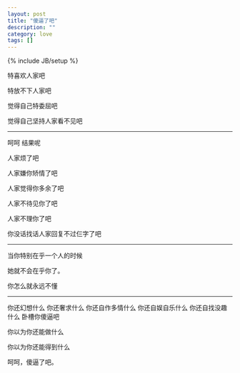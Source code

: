 ```yaml
---
layout: post
title: "傻逼了吧"
description: ""
category: love
tags: []
---
```

{% include JB/setup %}

特喜欢人家吧

特放不下人家吧

觉得自己特委屈吧

觉得自己坚持人家看不见吧

---
呵呵 结果呢


人家烦了吧

人家嫌你矫情了吧

人家觉得你多余了吧

人家不待见你了吧

人家不理你了吧

你没话找话人家回复不过仨字了吧


----
当你特别在乎一个人的时候

她就不会在乎你了。

你怎么就永远不懂


----
你还幻想什么
你还奢求什么
你还自作多情什么
你还自娱自乐什么
你还自找没趣什么
卧槽你傻逼吧



你以为你还能做什么

你以为你还能得到什么

呵呵，傻逼了吧。
